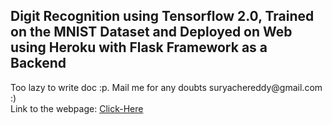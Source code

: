 <h2> Digit Recognition using Tensorflow 2.0, Trained on the MNIST Dataset and Deployed on Web using Heroku with Flask Framework as a Backend</h2>
Too lazy to write doc :p. Mail me for any doubts suryachereddy@gmail.com :) <br>
Link to the webpage: <a href="https://mnist-flask-tensorflow.herokuapp.com/">Click-Here</a>
